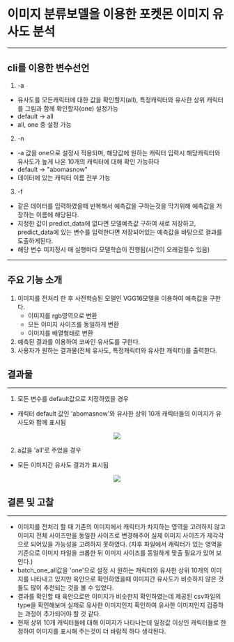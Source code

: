 # 이미지 분류보델을 이용한 포켓몬 이미지 유사도 분석

----
## cli를 이용한 변수선언

1) -a
* 유사도를 모든캐릭터에 대한 값을 확인할지(all), 특정캐릭터와 유사한 상위 캐릭터를 그림과 함께 확인할지(one) 설정가능
* default -> all
* all, one 중 설정 가능
2) -n
* -a 값을 one으로 설정시 적용되며, 해당값에 원하는 캐릭터 입력시 해당캐릭터와 유사도가 높게 나온 10개의 캐릭터에 대해 확인 가능하다
* default -> "abomasnow"
* 데이터에 있는 캐릭터 이름 전부 가능
3) -f
* 같은 데이터를 입력하였을때 반복해서 예측값을 구하는것을 막기위해 예측값을 저장하는 이름에 해당된다.
* 지정한 값이 predict_data에 없다면 모델예측값 구하여 새로 저장하고, predict_data에 있는 변수를 입력한다면 저장되어있는 예측값을 바탕으로 결과를 도출하게된다.
* 해당 변수 미지정시 매 실행마다 모델학습이 진행됨(시간이 오래걸릴수 있음)

---
## 주요 기능 소개
1. 이미지를 전처리 한 후 사전학습된 모델인 VGG16모델을 이용하여 예측값을 구한다.
    * 이미지를 rgb영역으로 변환
    * 모든 이미지 사이즈를 동일하게 변환
    * 이미지를 배열형태로 변환
2. 예측된 결과를 이용하여 코싸인 유사도를 구한다.
3. 사용자가 원하는 결과물(전체 유사도, 특정캐릭터와 유사한 캐릭터)를 출력한다.

## 결과물
---
1) 모든 변수를 default값으로 지정하였을 경우
  * 캐릭터 default 값인 'abomasnow'와 유사한 상위 10개 캐릭터들의 이미지가 유사도와 함께 표시됨
  <p align="center">
    <img src="https://github.com/donghohyun/predictive-modeling/assets/139213175/a9054189-2670-4428-b02e-6515276993fc" weight = 500>
  </p>
  
2) a값을 'all'로 주었을 경우
  * 모든 이미지간 유사도 결과가 표시됨
  <p align="center">
    <img src="https://github.com/donghohyun/predictive-modeling/assets/139213175/a676c496-7443-4620-9c7d-1d4e044f11db" weight = 500>
  </p>

## 결론 및 고찰
---
* 이미지를 전처리 할 때 기존의 이미지에서 캐릭터가 차지하는 영역을 고려하지 않고 이미지 전체 사이즈만을 동일한 사이즈로 변경해주어 실제 이미지 사이즈가 제각각으로 되어있을 가능성을 고려하지 못하였다. (차후 파일에서 캐릭터가 있는 영역을 기준으로 이미지 파일을 크롭한 뒤 이미지 사이즈를 동일하게 맞출 필요가 있어 보인다.)
* batch_one_all값을 'one'으로 설정 시 원하는 캐릭터와 유사한 상위 10개의 이미지를 나타내고 있지만 육안으로 확인하였을때 이미지간 유사도가 비슷하지 않은 것들도 많이 추천되는 것을 볼 수 있었다.
* 결과를 확인할 때 육안으로만 이미지가 비슷한지 확인하였는데 제공된 csv파일의 type을 확인해보며 실제로 유사한 이미지인지 확인하여 유사한 이미지인지 검증하는 과정이 추가되어야 할 것 같다.
* 현재 상위 10개 캐릭터들에 대해 이미지가 나타나는데 일정값 이상인 캐릭터들로 한정하여 이미지를 표시해 주는것이 더 바람직 하다 생각된다.
